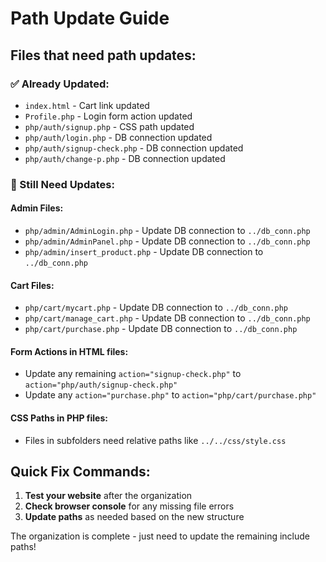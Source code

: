 # Path Update Guide

## Files that need path updates:

### ✅ Already Updated:
- `index.html` - Cart link updated
- `Profile.php` - Login form action updated  
- `php/auth/signup.php` - CSS path updated
- `php/auth/login.php` - DB connection updated
- `php/auth/signup-check.php` - DB connection updated
- `php/auth/change-p.php` - DB connection updated

### 🔄 Still Need Updates:

#### Admin Files:
- `php/admin/AdminLogin.php` - Update DB connection to `../db_conn.php`
- `php/admin/AdminPanel.php` - Update DB connection to `../db_conn.php`
- `php/admin/insert_product.php` - Update DB connection to `../db_conn.php`

#### Cart Files:
- `php/cart/mycart.php` - Update DB connection to `../db_conn.php`
- `php/cart/manage_cart.php` - Update DB connection to `../db_conn.php`
- `php/cart/purchase.php` - Update DB connection to `../db_conn.php`

#### Form Actions in HTML files:
- Update any remaining `action="signup-check.php"` to `action="php/auth/signup-check.php"`
- Update any `action="purchase.php"` to `action="php/cart/purchase.php"`

#### CSS Paths in PHP files:
- Files in subfolders need relative paths like `../../css/style.css`

## Quick Fix Commands:

1. **Test your website** after the organization
2. **Check browser console** for any missing file errors
3. **Update paths** as needed based on the new structure

The organization is complete - just need to update the remaining include paths!
